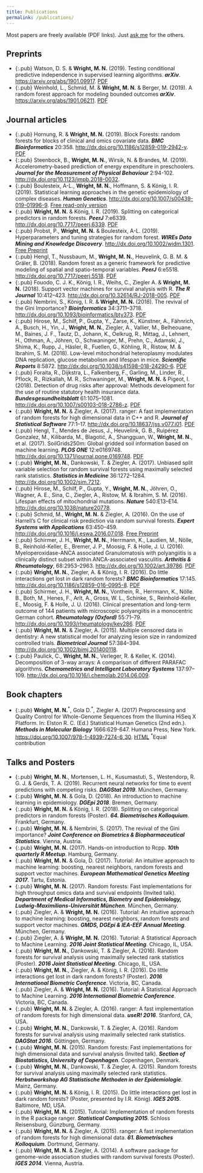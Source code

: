 ```yaml
---
title: Publications
permalink: /publications/
---
```


Most papers are freely available (<i class="fa fa-file-pdf-o"></i>PDF links). Just <a href="mailto:web@wrig.de">ask me</a> for the others. 

## Preprints
* {:.pub} Watson, D. S. & **Wright, M. N.** (2019). Testing conditional predictive independence in supervised learning algorithms. ***arXiv***. <https://arxiv.org/abs/1901.09917>. <a href="https://arxiv.org/pdf/1901.09917"><i class="fa fa-file-pdf-o"></i>PDF</a>
* {:.pub} Weinhold, L., Schmid, M. & **Wright, M. N.** & Berger, M. (2019). A random forest approach for modeling bounded outcomes ***arXiv***. <https://arxiv.org/abs/1901.06211>. <a href="https://arxiv.org/pdf/1901.06211"><i class="fa fa-file-pdf-o"></i>PDF</a>

## Journal articles
* {:.pub} Hornung, R. & **Wright, M. N.** (2019). Block Forests: random forests for blocks of clinical and omics covariate data. ***BMC Bioinformatics*** 20:358. <http://dx.doi.org/10.1186/s12859-019-2942-y>. <a href="https://bmcbioinformatics.biomedcentral.com/track/pdf/10.1186/s12859-019-2942-y"><i class="fa fa-file-pdf-o"></i>PDF</a>
* {:.pub} Steenbock, B., **Wright, M. N.**, Wirsik, N. & Brandes, M. (2019). Accelerometry-based prediction of energy expenditure in preschoolers. ***Journal for the Measurement of Physical Behaviour*** 2:94-102. <http://dx.doi.org/10.1123/jmpb.2018-0032>.
* {:.pub} Boulesteix, A-L., **Wright, M. N.**, Hoffmann, S. & König, I. R. (2019). Statistical learning approaches in the genetic epidemiology of complex diseases. ***Human Genetics***. <http://dx.doi.org/10.1007/s00439-019-01996-9>. <a href="https://rdcu.be/bzZsZ"><i class="fa fa-file-pdf-o"></i>Free read-only version</a>
* {:.pub} **Wright, M. N.** & König, I. R. (2019). Splitting on categorical predictors in random forests. ***PeerJ*** 7:e6339. <http://dx.doi.org/10.7717/peerj.6339>. <a href="https://peerj.com/articles/6339.pdf"><i class="fa fa-file-pdf-o"></i>PDF</a>
* {:.pub} Probst, P., **Wright, M. N.** & Boulesteix, A-L. (2019). Hyperparameters and tuning strategies for random forest. ***WIREs Data Mining and Knowledge Discovery***. <http://dx.doi.org/10.1002/widm.1301>. <a href="https://arxiv.org/pdf/1804.03515"><i class="fa fa-file-pdf-o"></i>Free Preprint</a>
* {:.pub} Hengl, T., Nussbaum, M., **Wright, M. N.**, Heuvelink, G. B. M. & Gräler, B. (2018). Random forest as a generic framework for predictive modeling of spatial and spatio-temporal variables. ***PeerJ*** 6:e5518. <http://dx.doi.org/10.7717/peerj.5518>. <a href="https://peerj.com/articles/5518.pdf"><i class="fa fa-file-pdf-o"></i>PDF</a>
* {:.pub} Fouodo, C. J. K., König, I. R., Weihs, C., Ziegler A. & **Wright, M. N.** (2018). Support vector machines for survival analysis with R. ***The R Journal*** 10:412–423. <http://dx.doi.org/10.32614/RJ-2018-005>. <a href="https://journal.r-project.org/archive/2018/RJ-2018-005/RJ-2018-005.pdf"><i class="fa fa-file-pdf-o"></i>PDF</a>
* {:.pub} Nembrini, S., König, I. R. & **Wright, M. N.** (2018). The revival of the Gini Importance? ***Bioinformatics*** 34:3711–3718. <http://dx.doi.org/10.1093/bioinformatics/bty373>. <a href="https://academic.oup.com/bioinformatics/advance-article-pdf/doi/10.1093/bioinformatics/bty373/24804368/bty373.pdf"><i class="fa fa-file-pdf-o"></i>PDF</a>
* {:.pub} Hirose, M., Schilf, P., Gupta, Y., Zarse, K., Künstner, A., Fähnrich, A., Busch, H., Yin, J., **Wright, M. N.**, Ziegler, A., Vallier, M., Belheouane, M., Baines, J. F., Tautz, D., Johann, K., Oelkrug, R., Mittag, J., Lehnert, H., Othman, A., Jöhren, O., Schwaninger, M., Prehn, C., Adamski, J., Shima, K., Rupp, J., Häsler, R., Fuellen, G., Köhling, R., Ristow, M. & Ibrahim, S. M. (2018). Low-level mitochondrial heteroplasmy modulates DNA replication, glucose metabolism and lifespan in mice. ***Scientific Reports*** 8:5872. <http://dx.doi.org/10.1038/s41598-018-24290-6>. <a href="https://www.nature.com/articles/s41598-018-24290-6.pdf"><i class="fa fa-file-pdf-o"></i>PDF</a>
* {:.pub} Foraita, R., Dijkstra, L., Falkenberg, F., Garling, M., Linder, R., Pflock, R., Rizkallah, M. R., Schwaninger, M., **Wright, M. N.** & Pigeot, I. (2018). Detection of drug risks after approval: Methods development for the use of routine statutory health insurance data. ***Bundesgesundheitsblatt*** 61:1075–1081. <http://dx.doi.org/10.1007/s00103-018-2786-z>. <a href="https://link.springer.com/content/pdf/10.1007%2Fs00103-018-2786-z.pdf"><i class="fa fa-file-pdf-o"></i>PDF</a>
* {:.pub} **Wright, M. N.** & Ziegler, A. (2017). ranger: A fast implementation of random forests for high dimensional data in C++ and R. ***Journal of Statistical Software*** 77:1–17. <http://dx.doi.org/10.18637/jss.v077.i01>. <a href="https://www.jstatsoft.org/index.php/jss/article/view/v077i01/v77i01.pdf"><i class="fa fa-file-pdf-o"></i>PDF</a>
* {:.pub} Hengl, T., Mendes de Jesus, J., Heuvelink, G. B., Ruipérez Gonzalez, M., Kilibarda, M., Blagotić, A., Shangguan, W., **Wright, M. N.**, et al. (2017). SoilGrids250m: Global gridded soil information based on machine learning. ***PLOS ONE*** 12:e0169748. <http://dx.doi.org/10.1371/journal.pone.0169748>. <a href="http://journals.plos.org/plosone/article/file?id=10.1371/journal.pone.0169748&type=printable"><i class="fa fa-file-pdf-o"></i>PDF</a>
* {:.pub} **Wright, M. N.**, Dankowski, T. & Ziegler, A. (2017). Unbiased split variable selection for random survival forests using maximally selected rank statistics. ***Statistics in Medicine*** 36:1272–1284. <http://dx.doi.org/10.1002/sim.7212>.
* {:.pub} Hirose, M., Schilf, P., Gupta, Y., **Wright, M. N.**, Jöhren, O., Wagner, A. E., Sina, C., Ziegler, A., Ristow, M. & Ibrahim, S. M. (2016). Lifespan effects of mitochondrial mutations. ***Nature*** 540:E13–E14. <http://dx.doi.org/10.1038/nature20778>.
* {:.pub} Schmid, M., **Wright, M. N.** & Ziegler, A. (2016). On the use of Harrell’s C for clinical risk prediction via random survival forests. ***Expert Systems with Applications*** 63:450–459. <http://dx.doi.org/10.1016/j.eswa.2016.07.018>. <a href="https://arxiv.org/pdf/1507.03092.pdf"><i class="fa fa-file-pdf-o"></i>Free Preprint</a>
* {:.pub} Schirmer, J. H., **Wright, M. N.**, Herrmann, K., Laudien, M., Nölle, B., Reinhold-Keller, E., Bremer, J. P., Moosig, F. & Holle, J. U. (2016). Myeloperoxidase-ANCA associated Granulomatosis with polyangiitis is a clinically distinct subset within ANCA-associated vasculitis. ***Arthritis & Rheumatology***, 68:2953–2963. <http://dx.doi.org/10.1002/art.39786>. <a href="https://onlinelibrary.wiley.com/doi/pdf/10.1002/art.39786"><i class="fa fa-file-pdf-o"></i>PDF</a>
* {:.pub} **Wright, M. N.**, Ziegler, A. & König, I. R. (2016). Do little interactions get lost in dark random forests? ***BMC Bioinformatics*** 17:145. <http://dx.doi.org/10.1186/s12859-016-0995-8>. <a href="https://bmcbioinformatics.biomedcentral.com/track/pdf/10.1186/s12859-016-0995-8"><i class="fa fa-file-pdf-o"></i>PDF</a>
* {:.pub} Schirmer, J. H., **Wright, M. N.**, Vonthein, R., Herrmann, K., Nölle. B., Both, M., Henes, F., Arlt, A., Gross, W. L., Schinke, S., Reinhold-Keller, E., Moosig, F. & Holle, J. U. (2016). Clinical presentation and long-term outcome of 144 patients with microscopic polyangiitis in a monocentric German cohort. ***Rheumatology (Oxford)*** 55:71–79. <http://dx.doi.org/10.1093/rheumatology/kev286>. <a href="https://academic.oup.com/rheumatology/article-pdf/55/1/71/18096538/kev286.pdf"><i class="fa fa-file-pdf-o"></i>PDF</a> 
* {:.pub} **Wright, M. N.** & Ziegler, A. (2015). Multiple censored data in dentistry: A new statistical model for analyzing lesion size in randomized controlled trials. ***Biometrical Journal*** 57:384–394. <http://dx.doi.org/10.1002/bimj.201400118>.
* {:.pub} Paulick, C., **Wright, M. N.**, Verleger, R. & Keller, K. (2014). Decomposition of 3-way arrays: A comparison of different PARAFAC algorithms. ***Chemometrics and Intelligent Laboratory Systems*** 137:97–109. <http://dx.doi.org/10.1016/j.chemolab.2014.06.009>.

## Book chapters
* {:.pub} **Wright, M. N.**<sup>\*</sup>, Gola D.<sup>\*</sup>, Ziegler A. (2017) Preprocessing and Quality Control for Whole-Genome Sequences from the Illumina HiSeq X Platform. In: Elston R. C. (Ed.) Statistical Human Genetics (2nd edn.). ***Methods in Molecular Biology*** 1666:629-647. Humana Press, New York. <https://doi.org/10.1007/978-1-4939-7274-6_30>. <a href="https://imbs-hl.github.io/illumina_seq.html"><i class="fa fa-file-text-o"></i>HTML</a> 
<sup>\*</sup>Equal contribution
 
## Talks and Posters
* {:.pub} **Wright, M. N.**, Mortensen, L. H., Kusumastuti, S., Westendorp, R. G. J. & Gerds, T. A. (2019). Recurrent neural networks for time to event predictions with competing risks. ***DAGStat 2019***. München, Germany.
* {:.pub} **Wright, M. N.** & Gola, D. (2018). An introduction to machine learning in epidemiology. ***DGEpi 2018***. Bremen, Germany.
* {:.pub} **Wright, M. N.** & König, I. R. (2018). Splitting on categorical predictors in random forests (Poster). ***64. Biometrisches Kolloquium***. Frankfurt, Germany.
* {:.pub} **Wright, M. N.** & Nembrini, S. (2017). The revival of the Gini importance? ***Joint Conference on Biometrics & Biopharmaceutical Statistics***. Vienna, Austria.
* {:.pub} **Wright, M. N.**  (2017). Hands-on introduction to Rcpp. ***10th quarterly R Meetup***. Hamburg, Germany.
* {:.pub} **Wright, M. N.** & Gola, D. (2017). Tutorial: An intuitive approach to machine learning: boosting, nearest neighbors, random forests and support vector machines. ***European Mathematical Genetics Meeting 2017***. Tartu, Estonia.
* {:.pub} **Wright, M. N.** (2017). Random forests: Fast implementations for high throughput omics data and survival endpoints (Invited talk). ***Department of Medical Informatics, Biometry and Epidemiology, Ludwig-Maximilians-Universität München***. München, Germany.
* {:.pub} Ziegler, A. & **Wright, M. N.** (2016). Tutorial: An intuitive approach to machine learning: boosting, nearest neighbors, random forests and support vector machines. ***GMDS, DGEpi & IEA-EEF Annual Meeting***. München, Germany.
* {:.pub} Ziegler, A. & **Wright, M. N.** (2016). Tutorial: A Statistical Approach to Machine Learning. ***2016 Joint Statistical Meeting***. Chicago, IL, USA.
* {:.pub} **Wright, M. N.**, Dankowski, T. & Ziegler, A. (2016). Random forests for survival analysis using maximally selected rank statistics (Poster). ***2016 Joint Statistical Meeting***. Chicago, IL, USA.
* {:.pub} **Wright, M. N.**, Ziegler, A. & König, I. R. (2016). Do little interactions get lost in dark random forests? (Poster). ***2016 International Biometric Conference***. Victoria, BC, Canada.
* {:.pub} Ziegler, A. & **Wright, M. N.** (2016). Tutorial: A Statistical Approach to Machine Learning. ***2016 International Biometric Conference***. Victoria, BC, Canada.
* {:.pub} **Wright, M. N.** & Ziegler, A. (2016). ranger: A fast implementation of random forests for high dimensional data. ***useR! 2016***. Stanford, CA, USA.
* {:.pub} **Wright, M. N.**, Dankowski, T. & Ziegler, A. (2016). Random forests for survival analysis using maximally selected rank statistics. ***DAGStat 2016***. Göttingen, Germany.
* {:.pub} **Wright, M. N.** (2015). Random forests: Fast implementations for high dimensional data and survival analysis (Invited talk). ***Section of Biostatistics, University of Copenhagen***. Copenhagen, Denmark.
* {:.pub} **Wright, M. N.**, Dankowski, T. & Ziegler, A. (2015). Random forests for survival analysis using maximally selected rank statistics. ***Herbstworkshop AG Statistische Methoden in der Epidemiologie***. Mainz, Germany.
* {:.pub} **Wright, M. N.** & König, I. R. (2015). Do little interactions get lost in dark random forests? (Poster, presented by I.R. König). ***IGES 2015***. Baltimore, MD, USA.
* {:.pub} **Wright, M. N.** (2015). Tutorial: Implementation of random forests in the R package ranger. ***Statistical Computing 2015***. Schloss Reisensburg, Günzburg, Germany.
* {:.pub} **Wright, M. N.** & Ziegler, A. (2015). ranger: A fast implementation of random forests for high dimensional data. ***61. Biometrisches Kolloquium***. Dortmund, Germany.
* {:.pub} **Wright, M. N.** & Ziegler, A. (2014). A software package for genome-wide association studies with random survival forests (Poster). ***IGES 2014***. Vienna, Austria.


 

